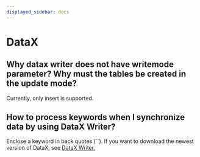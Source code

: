 ```yaml
---
displayed_sidebar: docs
---
```


# DataX

## Why datax writer does not have writemode parameter? Why must the tables be created in the update mode?

Currently, only insert is supported.

## How to process keywords when I synchronize data by using DataX Writer?

Enclose a keyword in back quotes (``). If you want to download the newest version of DataX, see [DataX Writer.](../../integrations/loading_tools/DataX-starrocks-writer.md)
